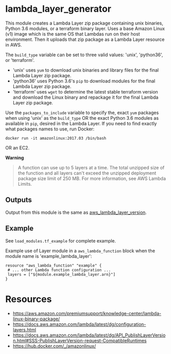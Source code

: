 # lambda_layer_generator

This module creates a Lambda Layer zip package containing unix binaries, Python 3.6 modules, or a terraform binary layer. Uses a base Amazon Linux (v1) image which is the same OS that Lambdas run on their host environment. Then it uploads that zip package as a Lambda Layer resource in AWS.

The `build_type` variable can be set to three valid values: 'unix', 'python36', or 'terraform'.

- 'unix' uses `yum` to download unix binaries and library files for the final Lambda Layer zip package.
- 'python36' uses Python 3.6's `pip` to download modules for the final Lambda Layer zip package.
- 'terraform' uses `wget` to determine the latest stable terraform version and download the Linux binary and repackage it for the final Lambda Layer zip package.

Use the `packages_to_include` variable to specify the, exact `yum` packages when using 'unix' as the `build_type` OR the exact Python 3.6 modules as available in `pip`, desired in the Lambda Layer. If you need to find exactly what packages names to use, run Docker:

```
docker run -it amazonlinux:2017.03 /bin/bash
```

OR an EC2.

**Warning**
> A function can use up to 5 layers at a time. The total unzipped size of the function and all layers can't exceed the unzipped deployment package size limit of 250 MB. For more information, see AWS Lambda Limits.

## Outputs

Output from this module is the same as [aws_lambda_layer_version](https://www.terraform.io/docs/providers/aws/r/lambda_layer_version.html#attributes-reference).

## Example

See `load_modules.tf_example` for complete example.

Example use of Layer module in a `aws_lambda_function` block when the module name is 'example_lambda_layer':

```
resource "aws_lambda_function" "example" {
 # ... other Lambda function configuration ...
 layers = ["${module.example_lambda_layer.arn}"]
}
```

# Resources

- https://aws.amazon.com/premiumsupport/knowledge-center/lambda-linux-binary-package/
- https://docs.aws.amazon.com/lambda/latest/dg/configuration-layers.html
- https://docs.aws.amazon.com/lambda/latest/dg/API_PublishLayerVersion.html#SSS-PublishLayerVersion-request-CompatibleRuntimes
- https://hub.docker.com/_/amazonlinux/
